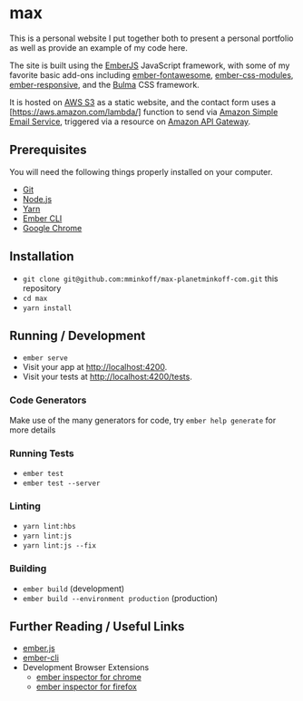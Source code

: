 # max

This is a personal website I put together both to present a
personal portfolio as well as provide an example of my code
here.

The site is built using the [EmberJS](https://emberjs.com) JavaScript framework, with some of my favorite basic add-ons including [ember-fontawesome](https://github.com/FortAwesome/ember-fontawesome), [ember-css-modules](https://github.com/salsify/ember-css-modules), [ember-responsive](https://github.com/freshbooks/ember-responsive), and the [Bulma](https://bulma.io/) CSS framework.

It is hosted on [AWS S3](https://aws.amazon.com/s3/) as a static website, and the contact form uses a [https://aws.amazon.com/lambda/] function to send via [Amazon Simple Email Service](https://aws.amazon.com/ses/), triggered via a resource on [Amazon API Gateway](https://aws.amazon.com/api-gateway/).

## Prerequisites

You will need the following things properly installed on your computer.

* [Git](https://git-scm.com/)
* [Node.js](https://nodejs.org/)
* [Yarn](https://yarnpkg.com/)
* [Ember CLI](https://ember-cli.com/)
* [Google Chrome](https://google.com/chrome/)

## Installation

* `git clone git@github.com:mminkoff/max-planetminkoff-com.git` this repository
* `cd max`
* `yarn install`

## Running / Development

* `ember serve`
* Visit your app at [http://localhost:4200](http://localhost:4200).
* Visit your tests at [http://localhost:4200/tests](http://localhost:4200/tests).

### Code Generators

Make use of the many generators for code, try `ember help generate` for more details

### Running Tests

* `ember test`
* `ember test --server`

### Linting

* `yarn lint:hbs`
* `yarn lint:js`
* `yarn lint:js --fix`

### Building

* `ember build` (development)
* `ember build --environment production` (production)

## Further Reading / Useful Links

* [ember.js](https://emberjs.com/)
* [ember-cli](https://ember-cli.com/)
* Development Browser Extensions
  * [ember inspector for chrome](https://chrome.google.com/webstore/detail/ember-inspector/bmdblncegkenkacieihfhpjfppoconhi)
  * [ember inspector for firefox](https://addons.mozilla.org/en-US/firefox/addon/ember-inspector/)
